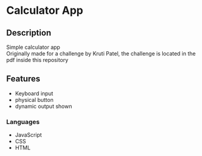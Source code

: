 # Calculator App

## Description
Simple calculator app  
Originally made for a challenge by Kruti Patel, the challenge is located in the pdf inside this repository

## Features
- Keyboard input
- physical button
- dynamic output shown

### Languages
- JavaScript
- CSS
- HTML
